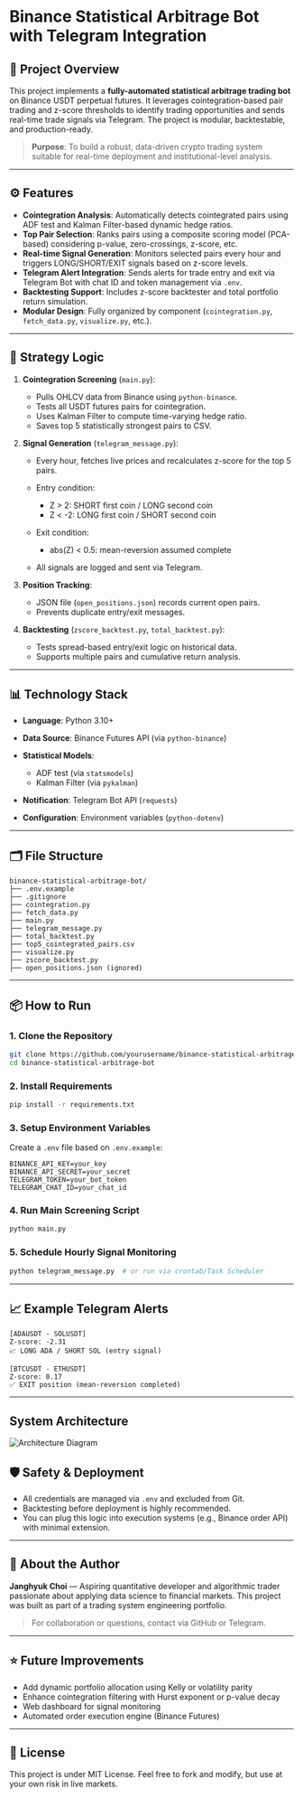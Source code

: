# Binance Statistical Arbitrage Bot with Telegram Integration

## 📌 Project Overview

This project implements a **fully-automated statistical arbitrage trading bot** on Binance USDT perpetual futures. It leverages cointegration-based pair trading and z-score thresholds to identify trading opportunities and sends real-time trade signals via Telegram. The project is modular, backtestable, and production-ready.

> **Purpose**: To build a robust, data-driven crypto trading system suitable for real-time deployment and institutional-level analysis.

---

## ⚙️ Features

* **Cointegration Analysis**: Automatically detects cointegrated pairs using ADF test and Kalman Filter-based dynamic hedge ratios.
* **Top Pair Selection**: Ranks pairs using a composite scoring model (PCA-based) considering p-value, zero-crossings, z-score, etc.
* **Real-time Signal Generation**: Monitors selected pairs every hour and triggers LONG/SHORT/EXIT signals based on z-score levels.
* **Telegram Alert Integration**: Sends alerts for trade entry and exit via Telegram Bot with chat ID and token management via `.env`.
* **Backtesting Support**: Includes z-score backtester and total portfolio return simulation.
* **Modular Design**: Fully organized by component (`cointegration.py`, `fetch_data.py`, `visualize.py`, etc.).

---

## 🧠 Strategy Logic

1. **Cointegration Screening** (`main.py`):

   * Pulls OHLCV data from Binance using `python-binance`.
   * Tests all USDT futures pairs for cointegration.
   * Uses Kalman Filter to compute time-varying hedge ratio.
   * Saves top 5 statistically strongest pairs to CSV.

2. **Signal Generation** (`telegram_message.py`):

   * Every hour, fetches live prices and recalculates z-score for the top 5 pairs.
   * Entry condition:

     * Z > 2: SHORT first coin / LONG second coin
     * Z < -2: LONG first coin / SHORT second coin
   * Exit condition:

     * abs(Z) < 0.5: mean-reversion assumed complete
   * All signals are logged and sent via Telegram.

3. **Position Tracking**:

   * JSON file (`open_positions.json`) records current open pairs.
   * Prevents duplicate entry/exit messages.

4. **Backtesting** (`zscore_backtest.py`, `total_backtest.py`):

   * Tests spread-based entry/exit logic on historical data.
   * Supports multiple pairs and cumulative return analysis.

---

## 📊 Technology Stack

* **Language**: Python 3.10+
* **Data Source**: Binance Futures API (via `python-binance`)
* **Statistical Models**:

  * ADF test (via `statsmodels`)
  * Kalman Filter (via `pykalman`)
* **Notification**: Telegram Bot API (`requests`)
* **Configuration**: Environment variables (`python-dotenv`)

---

## 🗂️ File Structure

```
binance-statistical-arbitrage-bot/
├── .env.example
├── .gitignore
├── cointegration.py
├── fetch_data.py
├── main.py
├── telegram_message.py
├── total_backtest.py
├── top5_cointegrated_pairs.csv
├── visualize.py
├── zscore_backtest.py
├── open_positions.json (ignored)
```

---

## 📦 How to Run

### 1. Clone the Repository

```bash
git clone https://github.com/yourusername/binance-statistical-arbitrage-bot.git
cd binance-statistical-arbitrage-bot
```

### 2. Install Requirements

```bash
pip install -r requirements.txt
```

### 3. Setup Environment Variables

Create a `.env` file based on `.env.example`:

```env
BINANCE_API_KEY=your_key
BINANCE_API_SECRET=your_secret
TELEGRAM_TOKEN=your_bot_token
TELEGRAM_CHAT_ID=your_chat_id
```

### 4. Run Main Screening Script

```bash
python main.py
```

### 5. Schedule Hourly Signal Monitoring

```bash
python telegram_message.py  # or run via crontab/Task Scheduler
```

---

## 📈 Example Telegram Alerts

```
[ADAUSDT - SOLUSDT]
Z-score: -2.31
📈 LONG ADA / SHORT SOL (entry signal)

[BTCUSDT - ETHUSDT]
Z-score: 0.17
✅ EXIT position (mean-reversion completed)
```

---

## System Architecture

![Architecture Diagram](./architecture.png)

## 🛡️ Safety & Deployment

* All credentials are managed via `.env` and excluded from Git.
* Backtesting before deployment is highly recommended.
* You can plug this logic into execution systems (e.g., Binance order API) with minimal extension.

---

## 🙋 About the Author

**Janghyuk Choi** — Aspiring quantitative developer and algorithmic trader passionate about applying data science to financial markets. This project was built as part of a trading system engineering portfolio.

> For collaboration or questions, contact via GitHub or Telegram.

---

## ⭐ Future Improvements

* Add dynamic portfolio allocation using Kelly or volatility parity
* Enhance cointegration filtering with Hurst exponent or p-value decay
* Web dashboard for signal monitoring
* Automated order execution engine (Binance Futures)

---

## 📜 License

This project is under MIT License. Feel free to fork and modify, but use at your own risk in live markets.

